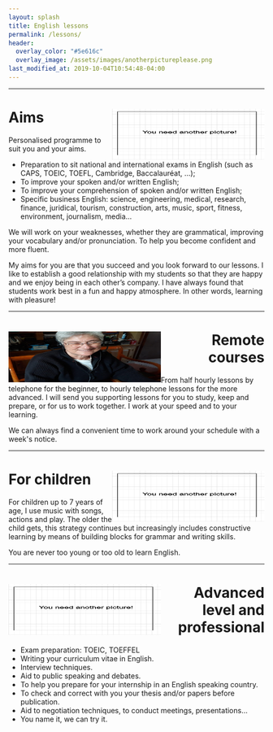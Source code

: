 ```yaml
---
layout: splash
title: English lessons
permalink: /lessons/
header:
  overlay_color: "#5e616c"
  overlay_image: /assets/images/anotherpictureplease.png
last_modified_at: 2019-10-04T10:54:48-04:00
---
```


---

# Aims <img style="float: right;" src="/assets/images/anotherpictureplease.png" width="300" height="100">


Personalised programme to suit you and your aims.
-	Preparation to sit national and international exams in English (such as CAPS, TOEIC, TOEFL, Cambridge, Baccalauréat, ...);
-	To improve your spoken and/or written English;
-	To improve your comprehension of spoken and/or written English;
-	Specific business English: science, engineering, medical, research, finance, juridical, tourism, construction, arts, music, sport, fitness, environment, journalism, media…

We will work on your weaknesses, whether they are grammatical, improving your vocabulary and/or pronunciation. To help you become confident and more fluent.

My aims for you are that you succeed and you look forward to our lessons.  I like to establish a good relationship with my students so that they are happy and we enjoy being in each other’s company. I have always found that students work best in a fun and happy atmosphere.  In other words, learning with pleasure!




---

<div style="text-align: right"> <h1 id="Remote_courses"> <img style="float: left;" src="/assets/images/mum_headphone_c.png" width="300" height="100"> Remote courses </h1> </div> 
  

From half hourly lessons by telephone for the beginner, to hourly telephone lessons for the more advanced.  I will send you supporting lessons for you to study, keep and prepare, or for us to work together. I work at your speed and to your learning.

We can always find a convenient time to work around your schedule with a week's notice.

___

# For children  <img style="float: right;" src="/assets/images/anotherpictureplease.png" width="300" height="100">


For children up to 7 years of age, I use music with songs, actions and play.  The older the child gets, this strategy continues but increasingly includes constructive learning by means of building blocks for grammar and writing skills.

You are never too young or too old to learn English.

---

<div style="text-align: right"> <h1 id="advanced_levl"> <img style="float: left;" src="/assets/images/anotherpictureplease.png" width="300" height="100"> Advanced level and professional </h1> </div> 

- Exam preparation: TOEIC, TOEFFEL
- Writing your curriculum vitae in English.
- Interview techniques.
- Aid to public speaking and debates.
- To help you prepare for your internship in an English speaking country.
- To check and correct with you your thesis and/or papers before publication.
- Aid to negotiation techniques, to conduct meetings, presentations... 
- You name it, we can try it.

